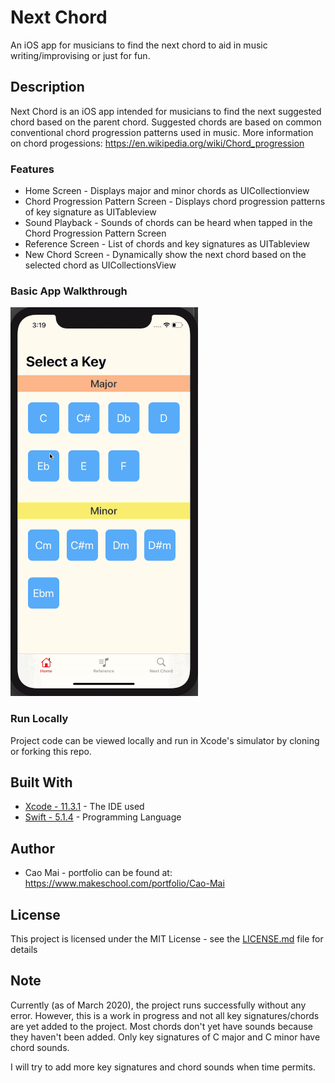 # Next Chord 
An iOS app for musicians to find the next chord to aid in music writing/improvising or just for fun.

## Description
Next Chord is an iOS app intended for musicians to find the next suggested chord based on the parent chord. Suggested chords are based on common conventional chord progression patterns used in music. More information on chord progessions: https://en.wikipedia.org/wiki/Chord_progression

### Features 
* Home Screen - Displays major and minor chords as UICollectionview
* Chord Progression Pattern Screen - Displays chord progression patterns of key signature as UITableview
* Sound Playback - Sounds of chords can be heard when tapped in the Chord Progression Pattern Screen
* Reference Screen - List of chords and key signatures as UITableview
* New Chord Screen - Dynamically show the next chord based on the selected chord as UICollectionsView

### Basic App Walkthrough
![](nextChordProjectWalk.gif)

### Run Locally

Project code can be viewed locally and run in Xcode's simulator by cloning or forking this repo.

## Built With
* [Xcode - 11.3.1](https://developer.apple.com/xcode/) - The IDE used
* [Swift - 5.1.4](https://developer.apple.com/swift/) - Programming Language

## Author
* Cao Mai - portfolio can be found at:
https://www.makeschool.com/portfolio/Cao-Mai

## License

This project is licensed under the MIT License - see the [LICENSE.md](LICENSE.md) file for details

## Note
Currently (as of March 2020), the project runs successfully without any error. However, this is a work in progress and not all key signatures/chords are yet added to the project. Most chords don't yet have sounds because they haven't been added. Only key signatures of C major and C minor have chord sounds.

I will try to add more key signatures and chord sounds when time permits.

